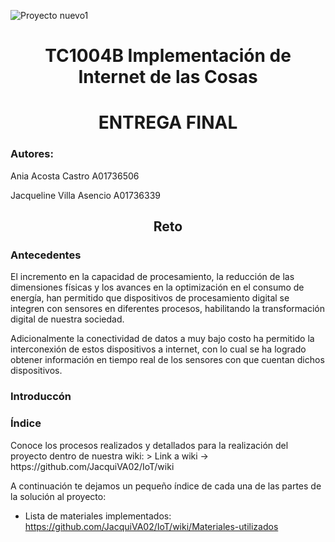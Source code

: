 ![Proyecto nuevo1](https://user-images.githubusercontent.com/118231871/203669146-d15043c2-b5e9-40fa-8c28-b3f257cf0278.png)
<h1 align="center"> TC1004B Implementación de Internet de las Cosas </h1>
<h1 align="center"> ENTREGA FINAL </h1>
<h3 align="left"> Autores: </h3> 
Ania Acosta Castro A01736506   

Jacqueline Villa Asencio A01736339  


<h2 align="center"> Reto </h2> 
<h3 align="left"> Antecedentes </h3> 
El incremento en la capacidad de procesamiento, la reducción de las dimensiones físicas y los avances en la optimización en el consumo de energía, han permitido que dispositivos de procesamiento digital se integren con sensores en diferentes procesos, habilitando la transformación digital de nuestra sociedad.

Adicionalmente la conectividad de datos a muy bajo costo ha permitido la interconexión  de estos dispositivos a internet, con lo cual se ha logrado obtener información en tiempo real de los sensores con que cuentan dichos dispositivos.


<h3 align="left"> Introduccón </h3>


<h3 align="left"> Índice </h3> 
Conoce los procesos realizados y detallados para la realización del proyecto dentro de nuestra wiki:
> Link a wiki -> https://github.com/JacquiVA02/IoT/wiki

A continuación te dejamos un pequeño índice de cada una de las partes de la solución al proyecto:
* Lista de materiales implementados: https://github.com/JacquiVA02/IoT/wiki/Materiales-utilizados



